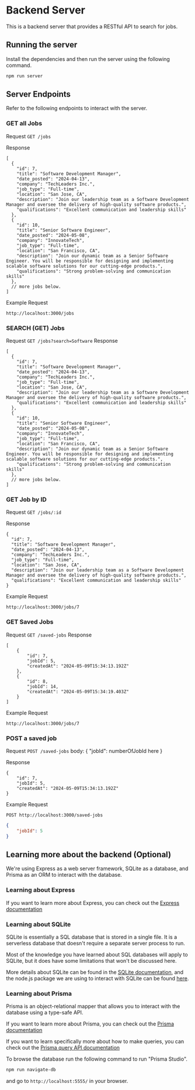 # Backend Server

This is a backend server that provides a RESTful API to search for jobs.

## Running the server

Install the dependencies and then run the server using the following command.

```sh
npm run server
```


## Server Endpoints

Refer to the following endpoints to interact with the server.

### GET all Jobs
Request
`GET /jobs`

Response
```json5
[
  {
    "id": 7,
    "title": "Software Development Manager",
    "date_posted": "2024-04-13",
    "company": "TechLeaders Inc.",
    "job_type": "Full-time",
    "location": "San Jose, CA",
    "description": "Join our leadership team as a Software Development Manager and oversee the delivery of high-quality software products.",
    "qualifications": "Excellent communication and leadership skills"
  },
  {
    "id": 10,
    "title": "Senior Software Engineer",
    "date_posted": "2024-05-08",
    "company": "InnovateTech",
    "job_type": "Full-time",
    "location": "San Francisco, CA",
    "description": "Join our dynamic team as a Senior Software Engineer. You will be responsible for designing and implementing scalable software solutions for our cutting-edge products.",
    "qualifications": "Strong problem-solving and communication skills"
  },
  // more jobs below.
]
```

Example Request
```
http://localhost:3000/jobs
```

### SEARCH (GET) Jobs

Request
`GET /jobs?search=Software`
Response
```json5
[
  {
    "id": 7,
    "title": "Software Development Manager",
    "date_posted": "2024-04-13",
    "company": "TechLeaders Inc.",
    "job_type": "Full-time",
    "location": "San Jose, CA",
    "description": "Join our leadership team as a Software Development Manager and oversee the delivery of high-quality software products.",
    "qualifications": "Excellent communication and leadership skills"
  },
  {
    "id": 10,
    "title": "Senior Software Engineer",
    "date_posted": "2024-05-08",
    "company": "InnovateTech",
    "job_type": "Full-time",
    "location": "San Francisco, CA",
    "description": "Join our dynamic team as a Senior Software Engineer. You will be responsible for designing and implementing scalable software solutions for our cutting-edge products.",
    "qualifications": "Strong problem-solving and communication skills"
  },
  // more jobs below.
]
```

### GET Job by ID

Request
`GET /jobs/:id`

Response
```
{
  "id": 7,
  "title": "Software Development Manager",
  "date_posted": "2024-04-13",
  "company": "TechLeaders Inc.",
  "job_type": "Full-time",
  "location": "San Jose, CA",
  "description": "Join our leadership team as a Software Development Manager and oversee the delivery of high-quality software products.",
  "qualifications": "Excellent communication and leadership skills"
}
```

Example Request
```
http://localhost:3000/jobs/7
```

### GET Saved Jobs

Request
`GET /saved-jobs`
Response
```
[
    {
        "id": 7,
        "jobId": 5,
        "createdAt": "2024-05-09T15:34:13.192Z"
    },
    {
        "id": 8,
        "jobId": 14,
        "createdAt": "2024-05-09T15:34:19.403Z"
    }
]
```
Example Request
```
http://localhost:3000/jobs/7
```

### POST a saved job

Request
`POST /saved-jobs`
body:
{
    "jobId": numberOfJobId here
}

Response
```
{
    "id": 7,
    "jobId": 5,
    "createdAt": "2024-05-09T15:34:13.192Z"
}
```
Example Request
```
POST http://localhost:3000/saved-jobs
```
```json
{
    "jobId": 5
}
```

## Learning more about the backend (Optional)

We're using Express as a web server framework, SQLite as a database, and Prisma as an ORM to interact with the database.

### Learning about Express

If you want to learn more about Express, you can check out the [Express documentation](https://expressjs.com/)

### Learning about SQLite

SQLite is essentially a SQL database that is stored in a single file. It is a serverless database that doesn't require a separate server process to run.

Most of the knowledge you have learned about SQL databases will apply to SQLite, but it does have some limitations that won't be discussed here.

More details about SQLite can be found in the [SQLite documentation](https://www.sqlite.org/docs.html), and the node.js package we are using to interact with SQLite can be found [here](https://www.npmjs.com/package/sqlite3).

### Learning about Prisma

Prisma is an object-relational mapper that allows you to interact with the database using a type-safe API.

If you want to learn more about Prisma, you can check out the [Prisma documentation](https://www.prisma.io/docs/)

If you want to learn specifically more about how to make queries, you can check out the [Prisma query API documentation](https://www.prisma.io/docs/orm/prisma-client/queries/crud)

To browse the database run the following command to run "Prisma Studio".
```sh
npm run navigate-db
```
and go to `http://localhost:5555/` in your browser.